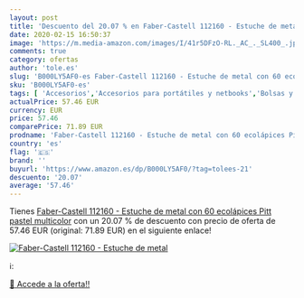 ```yaml
---
layout: post
title: 'Descuento del 20.07 % en Faber-Castell 112160 - Estuche de metal '
date: 2020-02-15 16:50:37
image: 'https://m.media-amazon.com/images/I/41r5DFzO-RL._AC_._SL400_.jpg'
comments: true
category: ofertas
author: 'tole.es'
slug: 'B000LY5AF0-es Faber-Castell 112160 - Estuche de metal con 60 ecolápices...'
sku: 'B000LY5AF0-es'
tags: [ 'Accesorios','Accesorios para portátiles y netbooks','Bolsas y fundas para portátiles y netbooks','Informática','Juegos y Accesorios para PC','Mochilas para portátiles y netbooks','Videojuegos','faber-castell', ]
actualPrice: 57.46 EUR
currency: EUR
price: 57.46
comparePrice: 71.89 EUR
prodname: 'Faber-Castell 112160 - Estuche de metal con 60 ecolápices Pitt pastel  multicolor'
country: 'es'
flag: '🇪🇸'
brand: ''
buyurl: 'https://www.amazon.es/dp/B000LY5AF0/?tag=tolees-21'
descuento: '20.07'
average: '57.46'
---
```


Tienes [Faber-Castell 112160 - Estuche de metal con 60 ecolápices Pitt pastel  multicolor](https://www.amazon.es/dp/B000LY5AF0/?tag=tolees-21) con un 20.07 % de descuento con precio de oferta de 57.46 EUR (original: 71.89 EUR) en el siguiente enlace!

[![Faber-Castell 112160 - Estuche de metal ](https://m.media-amazon.com/images/I/41r5DFzO-RL._AC_._SL400_.jpg)](https://www.amazon.es/dp/B000LY5AF0/?tag=tolees-21)

ℹ️:


[🛒 Accede a la oferta!!](https://www.amazon.es/dp/B000LY5AF0/?tag=tolees-21)
